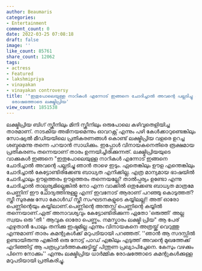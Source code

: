 ```yaml
---
author: Beaumaris
categories:
- Entertainment
comment_count: 0
date: 2022-03-25 07:08:18
draft: false
image: ''
like_count: 85761
share_count: 12062
tags:
- actress
- Featured
- lakshmipriya
- vinayakan
- vinayakan controversy
title: '"ഇതുപോലെയുള്ള നാറികൾ എന്നോട് ഇങ്ങനെ ചോദിച്ചാൽ അവന്റെ പല്ലടിച്ചു ഞാൻ താഴെ ഇടും",
  രോഷത്തോടെ ലക്ഷ്മിപ്രിയ'
view_count: 1851538
---
```


ലക്ഷ്മിപ്രിയ ബിഗ് സ്ക്രീനിലും മിനി സ്ക്രീനിലും ഒരുപോലെ കഴിവുതെളിയിച്ച താരമാണ്. നാടകീയ അഭിനയമെന്നും ഓവറക്റ്റ് എന്നും പഴി കേൾക്കാറുണ്ടെങ്കിലും സോഷ്യൽ മീഡിയയിലെ പ്രതികരണങ്ങൾ കൊണ്ട് ലക്ഷ്മിപ്രിയ വളരെ ഉറച്ച ശബ്ദമെന്നു തന്നെ പറയാൻ സാധിക്കും. ഇപ്പോൾ വിനായകനെതിരെ രൂക്ഷമായ പ്രതികരണം തന്നെയാണ് താരം ഉന്നയിച്ചിരിക്കുന്നത്. ലക്ഷ്മിപ്രിയയുടെ വാക്കുകൾ ഇങ്ങനെ "ഇതുപോലെയുള്ള നാറികൾ എന്നോട് ഇങ്ങനെ ചോദിച്ചാൽ അവന്റെ പല്ലടിച്ചു ഞാൻ താഴെ ഇടും. ഏതെങ്കിലും ഊള എന്തെങ്കിലും ചോദിച്ചാൽ കേട്ടോണ്ടിരിക്കേണ്ട ബാധ്യത എനിക്കില്ല. എത്ര മാന്യമായ ഭാഷയിൽ ചോദിച്ചാലും ഊളത്തരം ഊളത്തരം തന്നെയല്ലേ? താൽപ്പര്യം ഉണ്ടോ എന്നു ചോദിച്ചാൽ താല്പ്പര്യമില്ലെങ്കിൽ നോ എന്ന വാക്കിൽ ഒതുക്കേണ്ട ബാധ്യത മാത്രമേ പെണ്ണിന് ഈ ചോദ്യത്തിനുള്ളൂ എന്ന് ഇവനോട് ആരാണ് പറഞ്ഞു കൊടുത്തത്?സ്ത്രീ സുരക്ഷ സോ കോൾഡ് സ്ത്രീ സംഘടനകളുടെ കയ്യിലല്ല!! അത് ഓരോ പെണ്ണിന്റെയും കയ്യിലാണ്.പെണ്ണിന്റെ അന്തസ്സ് പെണ്ണിന്റെ കയ്യിൽ തന്നെയാണ്.ഏത് അനാവശ്യവും കേട്ടോണ്ടിരിക്കുന്ന ഏതോ 'ഒരുത്തി' അല്ല സ്വയം ഒരു 'തീ ' ആവുക ഓരോ പെണ്ണും. നമസ്കാരം ലക്ഷ്മി പ്രിയ" ആ പേര് എഴുതാന്‍ പോലും തനിക്കു ഇഷ്ടമില്ല എന്നും വിനായകനെ അത്രയ്ക്ക് വെറുത്തു എന്നുമാണ് താരം കമന്റുകൾക്ക് മറുപടിയായി പറഞ്ഞത്. ''ഞാന്‍ ആ സദസ്സില്‍ ഉണ്ടായിരുന്നു എങ്കില്‍ ഒരു നോട്ട് പാഡ് എങ്കിലും എടുത്ത് അവന്റെ മുഖത്തേക്ക് എറിഞ്ഞിട്ട് ആ പത്രപ്രവര്‍ത്തകക്കുട്ടിയ്ക്ക് പിന്തുണ പ്രഖ്യാപിച്ചേനെ. കേസും വഴക്കും പിന്നെ നോക്കും'' എന്നും ലക്ഷ്മിപ്രിയ ധാർമ്മിക രോഷത്തോടെ കമന്റുകൾക്കുള്ള മറുപടിയായി പ്രതികരിച്ചു.